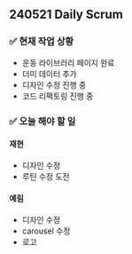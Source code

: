 ## 240521 Daily Scrum

### ✅ 현재 작업 상황
- 운동 라이브러리 페이지 완료
- 더미 데이터 추가
- 디자인 수정 진행 중
- 코드 리팩토링 진행 중
  

### ✅ 오늘 해야 할 일

#### 재현
- 디자인 수정
- 루틴 수정 도전


#### 예림
- 디자인 수정
- carousel 수정
- 로고
 
